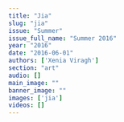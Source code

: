 ```yaml
---
title: "Jia"
slug: "jia"
issue: "Summer"
issue_full_name: "Summer 2016"
year: "2016"
date: "2016-06-01"
authors: ['Xenia Viragh']
section: "art"
audio: []
main_image: ""
banner_image: ""
images: ['jia']
videos: []
---
```

